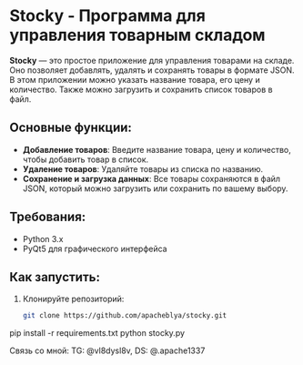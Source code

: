 # Stocky - Программа для управления товарным складом

**Stocky** — это простое приложение для управления товарами на складе. Оно позволяет добавлять, удалять и сохранять товары в формате JSON. В этом приложении можно указать название товара, его цену и количество. Также можно загрузить и сохранить список товаров в файл.

## Основные функции:
- **Добавление товаров**: Введите название товара, цену и количество, чтобы добавить товар в список.
- **Удаление товаров**: Удаляйте товары из списка по названию.
- **Сохранение и загрузка данных**: Все товары сохраняются в файл JSON, который можно загрузить или сохранить по вашему выбору.

## Требования:
- Python 3.x
- PyQt5 для графического интерфейса

## Как запустить:
1. Клонируйте репозиторий:
   ```bash
   git clone https://github.com/apacheblya/stocky.git
pip install -r requirements.txt
python stocky.py

Связь со мной: TG: @vl8dysl8v, DS: @.apache1337
